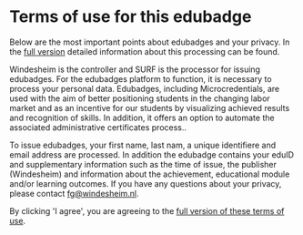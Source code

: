# Terms of use for this edubadge

Below are the most important points about edubadges and your privacy. In the [full version](https://raw.githubusercontent.com/edubadges/privacy/master/windesheim/edubadges-formal-text-en.md) detailed information about this processing can be found.

Windesheim is the controller and SURF is the processor for issuing edubadges. For the edubadges platform to function, it is necessary to process your personal data. Edubadges, including Microcredentials, are used with the aim of better positioning students in the changing labor market and as an incentive for our students by visualizing achieved results and recognition of skills. In addition, it offers an option to automate the associated administrative certificates process..

To issue edubadges, your first name, last nam, a unique identifiere and email address are processed. In addition the edubadge contains your eduID and supplementary information such as the time of issue, the publisher (Windesheim) and information about the achievement, educational module and/or learning outcomes. If you have any questions about your privacy, please contact [fg@windesheim.nl](mailto:fg@windesheim.nl).

By clicking 'I agree', you are agreeing to the [full version of these terms of use](https://raw.githubusercontent.com/edubadges/privacy/master/windesheim/edubadges-formal-text-en.md).